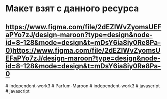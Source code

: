 # Макет взят с данного ресурса
## https://www.figma.com/file/2dEZIWvZyomsUEFaPYo7zJ/design-maroon?type=design&node-id=8-128&mode=design&t=mDsY6ia8iy0Re8Pa-0)https://www.figma.com/file/2dEZIWvZyomsUEFaPYo7zJ/design-maroon?type=design&node-id=8-128&mode=design&t=mDsY6ia8iy0Re8Pa-0
#   i n d e p e n d e n t - w o r k 3  
 #   P a r f u m - M a r o o n  
 #   i n d e p e n d e n t - w o r k 3  
 #   j a v a s c r i p t  
 #   j a v a s c r i p t  
 